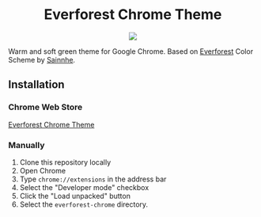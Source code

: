 <h1 align="center">Everforest Chrome Theme</h1>

<p align="center">
  <img src="https://raw.githubusercontent.com/thmatosbr/everforest-chrome/main/screenshot.png"/>
</p>

Warm and soft green theme for Google Chrome. Based on [Everforest](https://github.com/sainnhe/everforest) Color Scheme by [Sainnhe](https://github.com/sainnhe).

## Installation

### Chrome Web Store

[Everforest Chrome Theme](https://chrome.google.com/webstore/detail/dlcadbmcfambdjhecipbnolmjchgnode)

### Manually

1. Clone this repository locally
2. Open Chrome
3. Type `chrome://extensions` in the address bar
4. Select the "Developer mode" checkbox
5. Click the "Load unpacked" button
6. Select the `everforest-chrome` directory.
